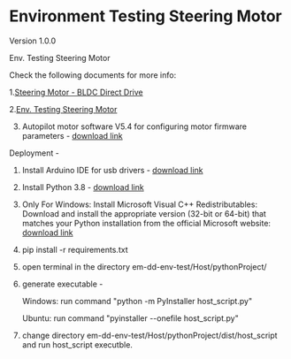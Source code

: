 # Environment Testing Steering Motor

Version 1.0.0

Env. Testing Steering Motor

Check the following documents for more info:

1.[Steering Motor - BLDC Direct Drive](https://bw-robotics.atlassian.net/wiki/spaces/RH/pages/379224384/Steering+Motor+-+BLDC+Direct+Drive)

2.[Env. Testing Steering Motor](https://bw-robotics.atlassian.net/wiki/spaces/RH/pages/436994564/Env.+Testing+Steering+Motor)

3. Autopilot motor software V5.4 for configuring motor firmware parameters - [download link](https://www.dcmotorkeya.com/download.html)
   
Deployment -
1) Install Arduino IDE for usb drivers - [download link](https://www.microsoft.com/store/productId/9MSSZTT1N39L?ocid=pdpshare)
2) Install Python 3.8 - [download link](https://www.microsoft.com/store/productId/9MSSZTT1N39L?ocid=pdpshare)
3) Only For Windows: Install Microsoft Visual C++ Redistributables: Download and install the appropriate version (32-bit or 64-bit) that matches your Python installation from the official Microsoft website: [download link](https://www.dcmotorkeya.com/download.html]https://learn.microsoft.com/en-us/cpp/windows/latest-supported-vc-redist?view=msvc-170)
4) pip install -r requirements.txt
5) open terminal in the directory em-dd-env-test/Host/pythonProject/
6) generate executable -
   
   Windows:
   run command "python -m PyInstaller host_script.py"
   
   Ubuntu:
   run command "pyinstaller --onefile host_script.py"
7) change directory em-dd-env-test/Host/pythonProject/dist/host_script and run host_script executble.
